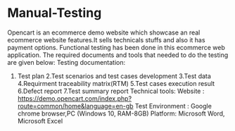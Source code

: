 # Manual-Testing
Opencart is an ecommerce demo website which showcase an real ecommerce website features.It sells technicals stuffs and also it has payment options. Functional testing has been done in this ecommerce web application. The required documents and tools that needed to do the testing are given below:
Testing documentation:
1. Test plan
2.Test scenarios and test cases development
3.Test data
4.Requirment traceability matrix(RTM)
5.Test cases execution result
6.Defect report
7.Test summary report
Technical tools:
Website : https://demo.opencart.com/index.php?route=common/home&language=en-gb
Test Environment : Google chrome browser,PC (Windows 10, RAM-8GB)
Platform: Microsoft Word, Microsoft Excel
